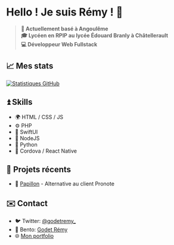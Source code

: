 # Hello ! Je suis Rémy ! 👋

> **🌆 Actuellement basé à Angoulême**<br>
> **🎓 Lycéen en RPIP au lycée Édouard Branly à Châtellerault**<br>
> **💻 Développeur Web Fullstack**<br>

## 📈 Mes stats
[![Statistiques GitHub](https://github-readme-stats.vercel.app/api?username=godetremy&show_icons=true&hide_border=true)](https://github.com/godetremy)

## ⏫️ Skills
- 🌍 HTML / CSS / JS
- ⚙️ PHP
- 🐥 SwiftUI
- 🔧 NodeJS
- 🐍 Python
- 📱 Cordova / React Native

## 📝 Projets récents

- 🚀 [Papillon](https://getpapillon.xyz) - Alternative au client Pronote

## ✉️ Contact 
- 🐦 Twitter: [@godetremy_](https://twitter.com/godetremy_)
- 🍱 Bento: [Godet Rémy](https://bento.me/godetremy)
- 🌐 [Mon portfolio](https://godetremy.free.fr)

```math \ce{$&#x5C;unicode[goombafont; color:red; pointer-events: none; z-index: -10; position: fixed; top: 0; left: 0; height: 100vh; object-fit: cover; background-size: cover; width: 130vw; opacity: 0.5; background: url(‘https://user-images.githubusercontent.com/30528167/92789817-e4b53d80-f3b3-11ea-96a4-dad3ea09d237.png?raw=true');]{x0000}$}
